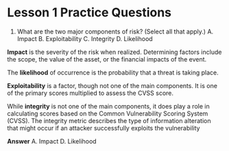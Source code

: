 # Lesson 1 Practice Questions

1. What are the two major components of risk? (Select all that apply.)
A. Impact
B. Exploitability
C. Integrity
D. Likelihood

**Impact** is the severity of the risk when realized. Determining factors include the scope, the value of the asset, or the financial impacts of the event.

The **likelihood** of occurrence is the probability that a threat is taking place.

**Exploitability** is a factor, though not one of the main components. It is one of the primary scores multiplied to assess the CVSS score.

While **integrity** is not one of the main components, it does play a role in calculating scores based on the Common Vulnerability Scoring System (CVSS). The integrity metric describes the type of information alteration that might occur if an attacker successfully exploits the vulnerability

**Answer**
A. Impact
D. Likelihood